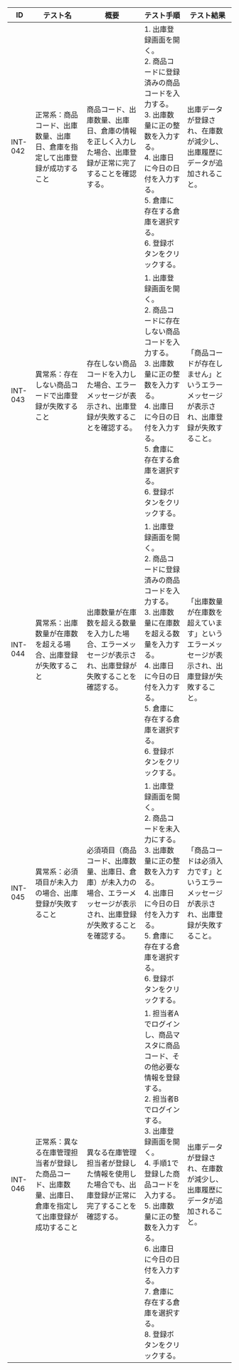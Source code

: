 | ID | テスト名 | 概要 | テスト手順 | テスト結果 |
|------|----------|--------|------------|------------|
| INT-042 | 正常系：商品コード、出庫数量、出庫日、倉庫を指定して出庫登録が成功すること | 商品コード、出庫数量、出庫日、倉庫の情報を正しく入力した場合、出庫登録が正常に完了することを確認する。 | 1. 出庫登録画面を開く。<br>2. 商品コードに登録済みの商品コードを入力する。<br>3. 出庫数量に正の整数を入力する。<br>4. 出庫日に今日の日付を入力する。<br>5. 倉庫に存在する倉庫を選択する。<br>6. 登録ボタンをクリックする。 | 出庫データが登録され、在庫数が減少し、出庫履歴にデータが追加されること。 |
| INT-043 | 異常系：存在しない商品コードで出庫登録が失敗すること | 存在しない商品コードを入力した場合、エラーメッセージが表示され、出庫登録が失敗することを確認する。 | 1. 出庫登録画面を開く。<br>2. 商品コードに存在しない商品コードを入力する。<br>3. 出庫数量に正の整数を入力する。<br>4. 出庫日に今日の日付を入力する。<br>5. 倉庫に存在する倉庫を選択する。<br>6. 登録ボタンをクリックする。 | 「商品コードが存在しません」というエラーメッセージが表示され、出庫登録が失敗すること。 |
| INT-044 | 異常系：出庫数量が在庫数を超える場合、出庫登録が失敗すること | 出庫数量が在庫数を超える数量を入力した場合、エラーメッセージが表示され、出庫登録が失敗することを確認する。 | 1. 出庫登録画面を開く。<br>2. 商品コードに登録済みの商品コードを入力する。<br>3. 出庫数量に在庫数を超える数量を入力する。<br>4. 出庫日に今日の日付を入力する。<br>5. 倉庫に存在する倉庫を選択する。<br>6. 登録ボタンをクリックする。 | 「出庫数量が在庫数を超えています」というエラーメッセージが表示され、出庫登録が失敗すること。 |
| INT-045 | 異常系：必須項目が未入力の場合、出庫登録が失敗すること | 必須項目（商品コード、出庫数量、出庫日、倉庫）が未入力の場合、エラーメッセージが表示され、出庫登録が失敗することを確認する。 | 1. 出庫登録画面を開く。<br>2. 商品コードを未入力にする。<br>3. 出庫数量に正の整数を入力する。<br>4. 出庫日に今日の日付を入力する。<br>5. 倉庫に存在する倉庫を選択する。<br>6. 登録ボタンをクリックする。 | 「商品コードは必須入力です」というエラーメッセージが表示され、出庫登録が失敗すること。 |
| INT-046 | 正常系：異なる在庫管理担当者が登録した商品コード、出庫数量、出庫日、倉庫を指定して出庫登録が成功すること | 異なる在庫管理担当者が登録した情報を使用した場合でも、出庫登録が正常に完了することを確認する。 | 1. 担当者Aでログインし、商品マスタに商品コード、その他必要な情報を登録する。<br>2. 担当者Bでログインする。<br>3. 出庫登録画面を開く。<br>4. 手順1で登録した商品コードを入力する。<br>5. 出庫数量に正の整数を入力する。<br>6. 出庫日に今日の日付を入力する。<br>7. 倉庫に存在する倉庫を選択する。<br>8. 登録ボタンをクリックする。 | 出庫データが登録され、在庫数が減少し、出庫履歴にデータが追加されること。 | 